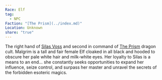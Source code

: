 ```yaml
---
Race: Elf
tag:
  - NPC
Faction: "[The Prism](../index.md)"
Location: Unknown
share: "true"
---
```


The right hand of [Silas Voss](./Silas%20Voss.md) and second in command of [The Prism](../index.md) dragon cult. Malgrim is a tall and fair female Elf cloaked in all black and hooded to obscure her pale white hair and milk-white eyes. Her loyalty to Silas is a means to an end... she constantly seeks opportunities to expand her influence, seize control, and surpass her master and unravel the secrets of the forbidden esoteric magics.